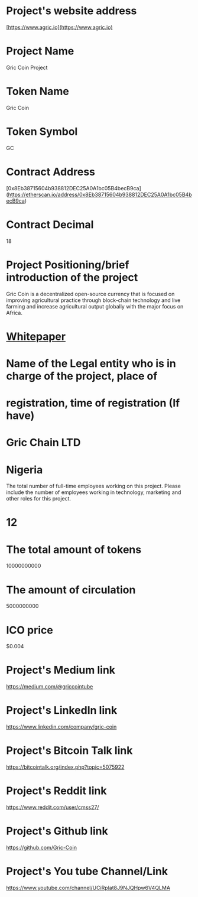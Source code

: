 # Project's website address 
[https://www.agric.io](https://www.agric.io)

# Project Name 
  Gric Coin Project

# Token Name 
  Gric Coin

# Token Symbol 
  GC

# Contract Address 
  [0x8Eb38715604b938812DEC25A0A1bc05B4becB9ca] (https://etherscan.io/address/0x8Eb38715604b938812DEC25A0A1bc05B4becB9ca)

# Contract Decimal 
  18

# Project Positioning/brief introduction of the project 
Gric Coin is a decentralized open-source currency that is focused on improving
agricultural practice through block-chain technology and live farming and increase
agricultural output globally with the major focus on Africa.

# [Whitepaper](https://agric.io/wp-content/uploads/2018/10/GRIC_GC_ICO_-_r1.pdf)

# Name of the Legal entity who is in charge of the project, place of
# registration, time of registration (If have) 
# Gric Chain LTD
# Nigeria

The total number of full-time employees working on this project.
Please include the number of employees working in technology,
marketing and other roles for this project. 
# 12

# The total amount of tokens 
  10000000000

# The amount of circulation 
  5000000000

# ICO price 
  $0.004

# Project's Medium link 
  https://medium.com/@griccointube

# Project's LinkedIn link 
  https://www.linkedin.com/company/gric-coin

# Project's Bitcoin Talk link 
  https://bitcointalk.org/index.php?topic=5075922

# Project's Reddit link 
  https://www.reddit.com/user/cmss27/

# Project's Github link 
  https://github.com/Gric-Coin

# Project's You tube Channel/Link 
  https://www.youtube.com/channel/UCiRplat8J9NJQHpw6V4QLMA



